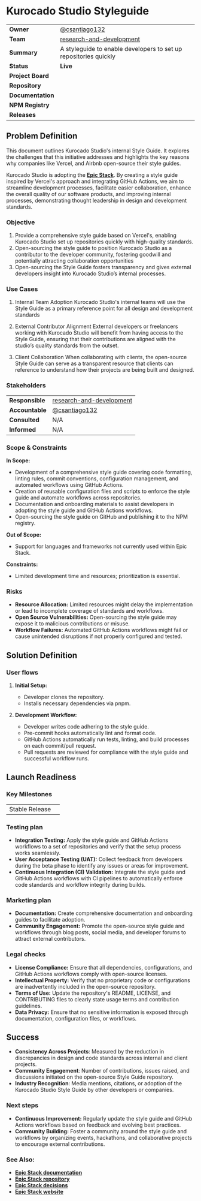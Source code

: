 <!--
 * Made with ❤️ and adobo by Kurocado Studio
 * Copyright (c) 2024. All Rights Reserved.
 *
 * Learn more about Kurocado Studio: {@link https://www.kurocado.studio}
 *
 * Explore our open-source projects: {@link https://github.com/kurocado-studio}
-->

# Kurocado Studio Styleguide

<show-structure depth="3"/>

|                   |                                                                                                    |
| ----------------- | -------------------------------------------------------------------------------------------------- |
| **Owner**         | [@csantiago132](https://github.com/csantiago132)                                                   |
| **Team**          | [research-and-development](https://github.com/orgs/Kurocado-Studio/teams/research-and-development) |
| **Summary**       | A styleguide to enable developers to set up repositories quickly                                   |
| **Status**        | **Live**                                                                                           |
| **Project Board** | [](https://github.com/orgs/Kurocado-Studio/projects/5/views/1)                                     |
| **Repository**    | [](https://github.com/Kurocado-Studio/styleguide)                                                  |
| **Documentation** | [](https://kurocado-studio.github.io/styleguide/)                                                  |
| **NPM Registry**  | [](https://www.npmjs.com/package/@kurocado-studio/styleguide)                                      |
| **Releases**      | [](https://github.com/Kurocado-Studio/styleguide/releases)                                         |

## Problem Definition

This document outlines Kurocado Studio's internal Style Guide. It explores the challenges that this
initiative addresses and highlights the key reasons why companies like Vercel, and Airbnb
open-source their style guides.

Kurocado Studio is adopting the **[Epic Stack](https://www.epicweb.dev/epic-stack)**. By creating a
style guide inspired by Vercel's approach and integrating GitHub Actions, we aim to streamline
development processes, facilitate easier collaboration, enhance the overall quality of our software
products, and improving internal processes, demonstrating thought leadership in design and
development standards.

### Objective

1. Provide a comprehensive style guide based on Vercel's, enabling Kurocado Studio set up
   repositories quickly with high-quality standards.
2. Open-sourcing the style guide to position Kurocado Studio as a contributor to the developer
   community, fostering goodwill and potentially attracting collaboration opportunities
3. Open-sourcing the Style Guide fosters transparency and gives external developers insight into
   Kurocado Studio’s internal processes.

### Use Cases

1. Internal Team Adoption Kurocado Studio's internal teams will use the Style Guide as a primary
   reference point for all design and development standards

2. External Contributor Alignment External developers or freelancers working with Kurocado Studio
   will benefit from having access to the Style Guide, ensuring that their contributions are aligned
   with the studio’s quality standards from the outset.

3. Client Collaboration When collaborating with clients, the open-source Style Guide can serve as a
   transparent resource that clients can reference to understand how their projects are being built
   and designed.

### Stakeholders

|                 |                                                                                                    |
| --------------- | -------------------------------------------------------------------------------------------------- |
| **Responsible** | [research-and-development](https://github.com/orgs/Kurocado-Studio/teams/research-and-development) |
| **Accountable** | [@csantiago132](https://github.com/csantiago132)                                                   |
| **Consulted**   | N/A                                                                                                |
| **Informed**    | N/A                                                                                                |

### Scope & Constraints

**In Scope:**

- Development of a comprehensive style guide covering code formatting, linting rules, commit
  conventions, configuration management, and automated workflows using GitHub Actions.
- Creation of reusable configuration files and scripts to enforce the style guide and automate
  workflows across repositories.
- Documentation and onboarding materials to assist developers in adopting the style guide and GitHub
  Actions workflows.
- Open-sourcing the style guide on GitHub and publishing it to the NPM registry.

**Out of Scope:**

- Support for languages and frameworks not currently used within Epic Stack.

**Constraints:**

- Limited development time and resources; prioritization is essential.

### Risks

- **Resource Allocation:** Limited resources might delay the implementation or lead to incomplete
  coverage of standards and workflows.
- **Open Source Vulnerabilities:** Open-sourcing the style guide may expose it to malicious
  contributions or misuse.
- **Workflow Failures:** Automated GitHub Actions workflows might fail or cause unintended
  disruptions if not properly configured and tested.

## Solution Definition

### User flows

1. **Initial Setup:**

   - Developer clones the repository.
   - Installs necessary dependencies via pnpm.

2. **Development Workflow:**
   - Developer writes code adhering to the style guide.
   - Pre-commit hooks automatically lint and format code.
   - GitHub Actions automatically run tests, linting, and build processes on each commit/pull
     request.
   - Pull requests are reviewed for compliance with the style guide and successful workflow runs.

## Launch Readiness

### Key Milestones

|                |                                                               |
| -------------- | ------------------------------------------------------------- |
| Stable Release | [](https://github.com/Kurocado-Studio/styleguide/milestone/1) |

### Testing plan

- **Integration Testing:** Apply the style guide and GitHub Actions workflows to a set of
  repositories and verify that the setup process works seamlessly.
- **User Acceptance Testing (UAT):** Collect feedback from developers during the beta phase to
  identify any issues or areas for improvement.
- **Continuous Integration (CI) Validation:** Integrate the style guide and GitHub Actions workflows
  with CI pipelines to automatically enforce code standards and workflow integrity during builds.

### Marketing plan

- **Documentation:** Create comprehensive documentation and onboarding guides to facilitate
  adoption.
- **Community Engagement:** Promote the open-source style guide and workflows through blog posts,
  social media, and developer forums to attract external contributors.

### Legal checks

- **License Compliance:** Ensure that all dependencies, configurations, and GitHub Actions workflows
  comply with open-source licenses.
- **Intellectual Property:** Verify that no proprietary code or configurations are inadvertently
  included in the open-source repository.
- **Terms of Use:** Update the repository's README, LICENSE, and CONTRIBUTING files to clearly state
  usage terms and contribution guidelines.
- **Data Privacy:** Ensure that no sensitive information is exposed through documentation,
  configuration files, or workflows.

## Success

- **Consistency Across Projects**: Measured by the reduction in discrepancies in design and code
  standards across internal and client projects.
- **Community Engagement**: Number of contributions, issues raised, and discussions initiated on the
  open-source Style Guide repository.
- **Industry Recognition**: Media mentions, citations, or adoption of the Kurocado Studio Style
  Guide by other developers or companies.

### Next steps

- **Continuous Improvement:** Regularly update the style guide and GitHub Actions workflows based on
  feedback and evolving best practices.
- **Community Building:** Foster a community around the style guide and workflows by organizing
  events, hackathons, and collaborative projects to encourage external contributions.

### See Also:

- **[Epic Stack documentation](https://github.com/epicweb-dev/epic-stack/tree/main/docs)**
- **[Epic Stack repository](https://github.com/epicweb-dev/epic-stack)**
- **[Epic Stack decisions](https://github.com/epicweb-dev/epic-stack/tree/main/docs/decisions)**
- **[Epic Stack website](https://www.epicweb.dev/epic-stack)**
